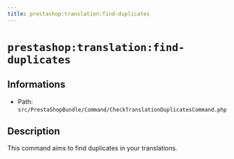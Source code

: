```yaml
---
title: prestashop:translation:find-duplicates
---
```


# `prestashop:translation:find-duplicates`

## Informations

* Path: `src/PrestaShopBundle/Command/CheckTranslationDuplicatesCommand.php`

## Description

This command aims to find duplicates in your translations.

